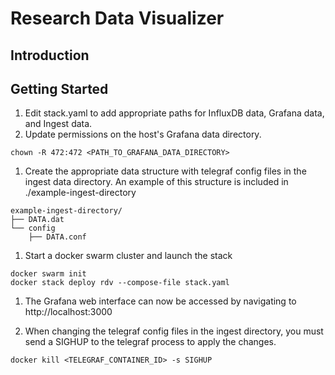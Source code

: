 # Research Data Visualizer
## Introduction

## Getting Started
1. Edit stack.yaml to add appropriate paths for InfluxDB data, Grafana data, and Ingest data.
1. Update permissions on the host's Grafana data directory.
```
chown -R 472:472 <PATH_TO_GRAFANA_DATA_DIRECTORY>
```
1. Create the appropriate data structure with telegraf config files in the ingest data directory. An example of this structure is included in ./example-ingest-directory
```
example-ingest-directory/
├── DATA.dat
└── config
    ├── DATA.conf
```
1. Start a docker swarm cluster and launch the stack
```
docker swarm init
docker stack deploy rdv --compose-file stack.yaml
```
1. The Grafana web interface can now be accessed by navigating to http://localhost:3000

1. When changing the telegraf config files in the ingest directory, you must send a SIGHUP to the telegraf process to apply the changes.
```
docker kill <TELEGRAF_CONTAINER_ID> -s SIGHUP
```
